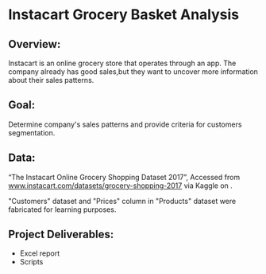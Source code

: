 # Instacart Grocery Basket Analysis

## Overview:
Instacart is an online grocery store that operates through an app. The company already has good sales,but they want to uncover more information about their sales patterns.

## Goal:
Determine company's sales patterns and provide criteria for customers segmentation.

## Data:
“The Instacart Online Grocery Shopping Dataset 2017”, 
Accessed from www.instacart.com/datasets/grocery-shopping-2017 via Kaggle on <date>.

"Customers" dataset and "Prices" column in "Products" dataset were fabricated for learning purposes.

## Project Deliverables:
- Excel report
- Scripts
